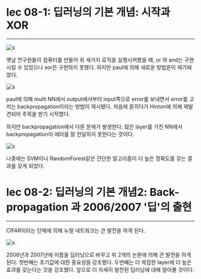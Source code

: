 # lec 08-1: 딥러닝의 기본 개념: 시작과 XOR
----------------------------------------

![s](http://2.bp.blogspot.com/-4jFW5BH4ObQ/V7G4-UNl6ZI/AAAAAAAAH_s/WouHE_6Yh8Qnmd98H7XMYvqQpeHeYvzpQCK4B/s1600/ScreenShot_20160812235353.png)

옛날 연구원들이 컴퓨터를 만들어 위 세가지 로직을 실행시켜봤을 때,
or 와 and는 구현시킬 수 있었으나 xor은 구현하지 못했다.
하지만 paul에 의해 새로운 방법론이 제기돼었다.

![s](http://2.bp.blogspot.com/-7puaqGiM5eY/V7G6G4tr5WI/AAAAAAAAH_4/uon5YUUxn4AZ2rlFviKS58qlqWcc2gS6gCK4B/s1600/ScreenShot_20160812235353.png)

paul에 의해 multi NN에서 output에서부터 input쪽으로 error를 보내면서 error를 고치는 backpropagation이라는 방법이 제시됐다. 처음에 묻히다가 Hinton에 의해 재발견되어 주목을 받기 시작했다.

하지만 backpropagation에서 다른 문제가 발생한다.
많은 layer를 가진 NN에서 backpropagation이 에러를 잘 전달하지 못한다는 것이다.

![s](https://3.bp.blogspot.com/-\_VpngBQr57k/V7G8adbq08I/AAAAAAAAIAE/NcB41Ta-UEw0ddZGDCn-qzk6Id60ILPaQCK4B/s400/ScreenShot\_20160812235353.png)

나중에는 SVM이나 RandomForest같은 간단한 알고리즘이 더 높은 정확도를 갖는 결과를 갖게 되었다.

# lec 08-2: 딥러닝의 기본 개념2: Back-propagation 과 2006/2007 '딥'의 출현
------------------------------------------------------------------------

CIFAR이라는 단체에 의해 뉴럴 네트워크는 큰 발전을 하게 된다.

![s](https://4.bp.blogspot.com/-2q8zj5-nK20/V7G9QjG2dXI/AAAAAAAAIAQ/3RiOo321XssCQWMiHHGUwUUH69BBlhC0gCK4B/s400/ScreenShot\_20160812235353.png)

2006년과 2007년에 이름을 딥러닝으로 바꾸고 위 2개의 논문에 의해 큰 발전을 하게 된다.
첫번째는 초기값에 대한 중요성을 강조했다.
두번째는 더 복잡한 layer에 더 높은 효과를 갖는다는 것을 강조했다.
앞으로 더 자세히 발전된 딥러닝에 대해 알아볼 것이다.
